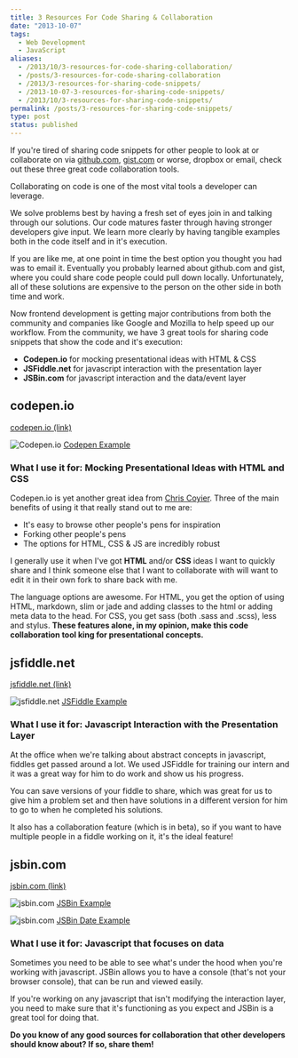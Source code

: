 ```yaml
---
title: 3 Resources For Code Sharing & Collaboration
date: "2013-10-07"
tags:
  - Web Development
  - JavaScript
aliases:
  - /2013/10/3-resources-for-code-sharing-collaboration/
  - /posts/3-resources-for-code-sharing-collaboration
  - /2013/3-resources-for-sharing-code-snippets/
  - /2013-10-07-3-resources-for-sharing-code-snippets/
  - /2013/10/3-resources-for-sharing-code-snippets/
permalink: /posts/3-resources-for-sharing-code-snippets/
type: post
status: published
---
```




If you're tired of sharing code snippets for other people to look at or collaborate on via [github.com](https://www.github.com), [gist.com](https://www.gist.github.com) or worse, dropbox or email, check out these three great code collaboration tools.

Collaborating on code is one of the most vital tools a developer can leverage.

We solve problems best by having a fresh set of eyes join in and talking through our solutions. Our code matures faster through having stronger developers give input. We learn more clearly by having tangible examples both in the code itself and in it's execution.

If you are like me, at one point in time the best option you thought you had was to email it. Eventually you probably learned about github.com and gist, where you could share code people could pull down locally. Unfortunately, all of these solutions are expensive to the person on the other side in both time and work.

Now frontend development is getting major contributions from both the community and companies like Google and Mozilla to help speed up our workflow. From the community, we have 3 great tools for sharing code snippets that show the code and it's execution:

- **Codepen.io** for mocking presentational ideas with HTML &amp; CSS
- **JSFiddle.net** for javascript interaction with the presentation layer
- **JSBin.com** for javascript interaction and the data/event layer

## codepen.io

[codepen.io (link)](https://www.codepen.io)

![Codepen.io](https://www.realchaseadams.com/imgs/2014/01/codepenio-1024x633.png) [Codepen Example](https://codepen.io/realchaseadams/pen/wLcse)

### What I use it for: Mocking Presentational Ideas with HTML and CSS

Codepen.io is yet another great idea from [Chris Coyier](https://chriscoyier.net/). Three of the main benefits of using it that really stand out to me are:

- It's easy to browse other people's pens for inspiration
- Forking other people's pens
- The options for HTML, CSS &amp; JS are incredibly robust

I generally use it when I've got **HTML** and/or **CSS** ideas I want to quickly share and I think someone else that I want to collaborate with will want to edit it in their own fork to share back with me.

The language options are awesome. For HTML, you get the option of using HTML, markdown, slim or jade and adding classes to the html or adding meta data to the head. For CSS, you get sass (both .sass and .scss), less and stylus. **These features alone, in my opinion, make this code collaboration tool king for presentational concepts.**

## jsfiddle.net

[jsfiddle.net (link)](https://www.jsfiddle.net)

![jsfiddle.net](https://www.realchaseadams.com/imgs/2014/01/jsfiddle-1024x633.png) [JSFiddle Example](https://jsfiddle.net/rfwEP/)

### What I use it for: Javascript Interaction with the Presentation Layer

At the office when we're talking about abstract concepts in javascript, fiddles get passed around a lot. We used JSFiddle for training our intern and it was a great way for him to do work and show us his progress.

You can save versions of your fiddle to share, which was great for us to give him a problem set and then have solutions in a different version for him to go to when he completed his solutions.

It also has a collaboration feature (which is in beta), so if you want to have multiple people in a fiddle working on it, it's the ideal feature!

## jsbin.com

[jsbin.com (link)](https://www.jsbin.com)

![jsbin.com](https://www.realchaseadams.com/imgs/2014/01/jsbin-1024x633.png) [JSBin Example](https://jsbin.com/UWuwiyi/1/edit)

![jsbin.com](https://www.realchaseadams.com/imgs/2014/01/jsbin2-1024x633.png) [JSBin Date Example](https://jsbin.com/UWuwiyi/2/edit)

### What I use it for: Javascript that focuses on data

Sometimes you need to be able to see what's under the hood when you're working with javascript. JSBin allows you to have a console (that's not your browser console), that can be run and viewed easily.

If you're working on any javascript that isn't modifying the interaction layer, you need to make sure that it's functioning as you expect and JSBin is a great tool for doing that.

**Do you know of any good sources for collaboration that other developers should know about? If so, share them!**
